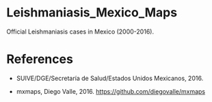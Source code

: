 # Leishmaniasis_Mexico_Maps
Official Leishmaniasis cases in Mexico (2000-2016).


# References

* SUIVE/DGE/Secretaría de Salud/Estados Unidos Mexicanos, 2016.

* mxmaps, Diego Valle, 2016. https://github.com/diegovalle/mxmaps
